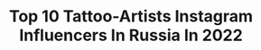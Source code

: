 ---
title: Top 10 Tattoo-Artists Instagram Influencers In Russia In 2022
description: >-
  Find top tattoo-artists Instagram influencers in Russia in 2022. Most popular hashtags: #tattoo #portrait #realistictattoo.
platform: Instagram
hits: 155
text_top: Discover the most popular Instagram accounts on inBeat.
text_bottom: inBeat has 155 Instagram influencers like this in Russia for you to contact.
profiles:
  - username: "cubatattoo"
    fullname: >-
      Karina Cuba
    bio: >-
      Тату-мастер, Омск-Москва/ tattoo artist, RUS Основатель студии «Куба» Про бизнес и подход к делу ➡️ @karinacuba2.0 Консультации и запись / booking ⬇️
    location: "Russia"
    followers: 76662
    engagement: 150
    commentsToLikes: 0.047107
    id: ck5hng2ganq0w0i11wtanhd6v
    verified: false
    hashtags: ""
  - username: "mvtattoo"
    fullname: >-
      Vitaly Morozov
    bio: >-
      📍Tattoo artist from Moscow ⠀ 📩tattoomv@gmail.com ⠀ ➡️https://www.facebook.com/mvtatts ⠀ ➡️https://vk.com/mvtattoo
    location: "Russia"
    followers: 186788
    engagement: 456
    commentsToLikes: 0.009487
    id: ck8t2hgazzikq0j78n4g9pa1v
    verified: false
    hashtags: "#tattooart, #wolf, #blackandgray, #artist"
  - username: "katrinlove27"
    fullname: >-
      🔮Katrin Tattoo🔮
    bio: >-
      I’m Tattoo Artist Мой дневник жизни Отдыхай и смотри TATTOO 👉🏼 @piersibtattoo @piercing_ru 🌙 #татуоткатрин
    location: "Russia"
    followers: 73038
    engagement: 103
    commentsToLikes: 0.028937
    id: ck5buo2ezi4g00i11y18pdaql
    verified: false
    hashtags: "#tattoonsk, #tattoonovosibirsk, #piersib, #piersibtattoo"
  - username: "broock.schaft"
    fullname: >-
      Polina Svetlova
    bio: >-
      MODEL| BLOGGER| TATTOO ARTIST ⠀ ▪️О моделинге #schaft_model ▪️О красоте #schaft_beauty ▪️О жизни #schaft_life ⠀ TATTOO WORKS @schaft.tattoo ⠀ VK
    location: "Russia"
    followers: 46483
    engagement: 67
    commentsToLikes: 0.028649
    id: ck6u60swacw0e0j71pg8rbae7
    verified: false
    hashtags: "#schaft, #backstage"
  - username: "andrey_kolbasin"
    fullname: >-
      Andrey  Kolbasin
    bio: >-
      Tattoo artist Tattoo teacher Art and painting 📍Russia, St-Petersburg;Moscow ✈️Austria, Germany, Switzerland
    location: "Russia"
    followers: 66109
    engagement: 108
    commentsToLikes: 0.019597
    id: ck6ude60mkku50j71klzbd715
    verified: false
    hashtags: "#foresttattoo, #tattoo, #realistictattoo, #tattoospb"
  - username: "horror_tattoo"
    fullname: >-
      🗡Horror tattoo🗡
    bio: >-
      •Tattoo artist • For cooperation fedorhorror94@gmail.com
    location: "Russia"
    followers: 29200
    engagement: 190
    commentsToLikes: 0.016648
    id: ck5bub9f4hh850i11l8fezm3z
    verified: false
    hashtags: "#tattoo, #memetattoo, #poledancer, #nofilter"
  - username: "coldsemenova"
    fullname: >-
      TATTOO ARTIST
    bio: >-
      Ekaterina @cold_tattoo_artist @cold_tattoo_artist @cold_tattoo_artist @cold_tattoo_artist ⠀ CUSTOM @friendly_violence
    location: "Russia"
    followers: 22238
    engagement: 763
    commentsToLikes: 0.027251
    id: ckap0cfphpqfx0i78825vpu04
    verified: false
    hashtags: "#inktober2020, #inktoberteeth"
  - username: "swallow_tattoo"
    fullname: >-
      #Гошанмосковский
    bio: >-
      Russian Tattoo artist Inkin 2009+ 💵🇷🇺💵🇷🇺💵🇷🇺 Остальные работы в отмеченных Безопасно,качественно и действительно не дорого с 2009г
    location: "Russia"
    followers: 27627
    engagement: 406
    commentsToLikes: 0.041422
    id: ck8sz476gn3ne0j78byozafwa
    verified: false
    hashtags: "#tattoo, #realismtattoo, #portrait, #realism"
  - username: "catherine_harmony"
    fullname: >-
      Тату. Эстетика.Минимализм
    bio: >-
      Co owner & tattoo artist @sashatattooingstudios St.Petersburg/Moscow 📮catherinetattooart@gmail.com
    location: "Russia"
    followers: 32160
    engagement: 150
    commentsToLikes: 0.010209
    id: ck0twczm6ey4k0i19eqlqo4ag
    verified: false
    hashtags: ""
  - username: "stepanovtattoo"
    fullname: >-
      Andrei Stepanov
    bio: >-
      Tattoo artist from Samara, Russia Sponsored by: 🔥 @fkirons
    location: "Russia"
    followers: 108063
    engagement: 371
    commentsToLikes: 0.014252
    id: ckaoy0plyfkp60i78z47hd80v
    verified: false
    hashtags: "#tattoo, #follow, #tattooart, #fkironsproteam"
---